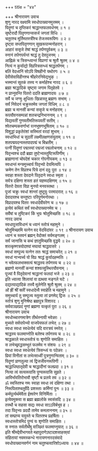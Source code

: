 +++
title = "४४"

+++
श्रीनारायण उवाच  
शृणु नारद वक्ष्यामि स्वधोपाख्यानमुत्तमम् ।  
पितॄणां च तृप्तिकरं श्राद्धान्तफलवर्धनम् ॥ १ ॥  
सृष्टेरादौ पितृगणान्ससर्ज जगतां विधिः ।  
चतुरश्च मूर्तिमतस्त्रींश्च तेजःस्वरूपिणः ॥ २ ॥  
दृष्ट्वा सप्तपितृगणान् सुखरूपान्मनोहरान् ।  
आहारं ससृजे तेषां श्राद्धं तर्पणपूर्वकम् ॥ ३ ॥  
स्नानं तर्पणपर्यन्तं श्राद्धं तु देवपूजनम् ।  
आह्निकं च त्रिसन्ध्यान्तं विप्राणां च श्रुतौ श्रुतम् ॥ ४ ॥  
नित्यं न कुर्याद्यो विप्रस्त्रिसन्ध्यं श्राद्धतर्पणम् ।  
बलिं वेदध्वनिं सोऽपि विषहीनो यथोरगः ॥ ५ ॥  
देवीसेवाविहीनश्च श्रीहरेरनिवेद्यभुक् ।  
भस्मान्तं सूतकं तस्य न कर्मार्हश्च नारद ॥ ६ ॥  
ब्रह्मा श्राद्धादिकं सृष्ट्वा जगाम पितृहेतवे ।  
न प्राप्नुवन्ति पितरो ददति ब्राह्मणादयः ॥ ७ ॥  
सर्वे च जग्मुः क्षुधिताः खिन्नास्तु ब्रह्मणः सभाम् ।  
सर्वं निवेदनं चक्रुस्तमेव जगतां विधिम् ॥ ८ ॥  
ब्रह्मा च मानसीं कन्यां ससृजे च मनोहराम् ।  
रूपयौवनसम्पन्नां शतचन्द्रनिभाननाम् ॥ ९ ॥  
विद्यावतीं गुणवतीमतिरूपवतीं सतीम् ।  
श्वेतचम्पकवर्णाभां रत्नभूषणभूषिताम् ॥ १० ॥  
विशुद्धां प्रकृतेरंशां सस्मितां वरदां शुभाम् ।  
स्वधाभिधां च सुदतीं लक्ष्मीलक्षणसंयुताम् ॥ ११ ॥  
शतपद्मपदन्यस्तपादपद्मं च बिभ्रतीम् ।  
पत्नीं पितॄणां पद्मास्यां पद्मजां पद्मलोचनाम् ॥ १२ ॥  
पितृभ्यश्च ददौ ब्रह्मा तुष्टेभ्यस्तुष्टिरूपिणीम् ।  
ब्राह्मणानां चोपदेशं चकार गोपनीयकम् ॥ १३ ॥  
स्वधान्तं मन्त्रमुच्चार्य पितृभ्यो देयमित्यपि ।  
क्रमेण तेन विप्राश्च पित्रे दानं ददुः पुरा ॥ १४ ॥  
स्वाहा शस्ता देवदाने पितृदाने स्वधा स्मृता ।  
सर्वत्र दक्षिणा शस्ता हतं यज्ञमदक्षिणम् ॥ १५ ॥  
पितरो देवता विप्रा मुनयो मनवस्तथा ।  
पूजां चक्रुः स्वधां शान्तां तुष्टुवुः परमादरात् ॥ १६ ॥  
देवादयश्च सन्तुष्टाः परिपूर्णमनोरथाः ।  
विप्रादयश्च पितरः स्वधादेवीवरेण च ॥ १७ ॥  
इत्येवं कथितं सर्वं स्वधोपाख्यानमेव च ।  
सर्वेषां च तुष्टिकरं किं भूयः श्रोतुमिच्छसि ॥ १८ ॥  
नारद उवाच  
स्वधापूजाविधानं च ध्यानं स्तोत्रं महामुने ।  
श्रोतुमिच्छामि यत्नेन वद वेदविदांवर ॥ १९ ॥
श्रीनारायण उवाच  
ध्यानं च स्तवनं ब्रह्मन् वेदोक्तं सर्वमङ्‌गलम् ।  
सर्वं जानासि च कथं ज्ञातुमिच्छसि वृद्धये ॥ २० ॥  
शरत्कृष्णत्रयोदश्यां मघायां श्राद्धवासरे ।  
स्वधां सम्पूज्य यत्नेन ततः श्राद्धं समाचरेत् ॥ २१ ॥  
स्वधां नाभ्यर्च्य यो विप्रः श्राद्धं कुर्यादहम्मतिः ।  
न भवेत्फलभाक्सत्यं श्राद्धस्य तर्पणस्य च ॥ २२ ॥  
ब्रह्मणो मानसीं कन्यां शश्वत्सुस्थिरयौवनाम् ।  
पूज्यां वै पितृदेवानां श्राद्धानां फलदां भजे ॥ २३ ॥  
इति ध्यात्वा शिलायां वा ह्यथवा मङ्‌गले घटे ।  
दद्यात्पाद्यादिकं तस्यै मूलेनेति श्रुतौ श्रुतम् ॥ २४ ॥  
ओं ह्रीं श्रीं क्लीं स्वधादेव्यै स्वाहेति च महामुने ।  
समुच्चार्य तु सम्पूज्य स्तुत्वा तां प्रणमेद्‌ द्विजः ॥ २५ ॥  
स्तोत्रं शृणु मुनिश्रेष्ठ ब्रह्मपुत्र विशारद ।  
सर्ववाञ्छाप्रदं नॄणां ब्रह्मणा यत्कृतं पुरा ॥ २६ ॥  
श्रीनारायण उवाच  
स्वधोच्चारणमात्रेण तीर्थस्नायी भवेन्नरः ।  
मुच्यते सर्वपापेभ्यो वाजपेयफलं लभेत् ॥ २७ ॥  
स्वधा स्वधा स्वधेत्येवं यदि वारत्रयं स्मरेत् ।  
श्राद्धस्य फलमाप्नोति बलेश्च तर्पणस्य च ॥ २८ ॥  
श्राद्धकाले स्वधास्तोत्रं यः शृणोति समाहितः ।  
स लभेच्छ्राद्धसम्भूतं फलमेव न संशयः ॥ २९ ॥  
स्वधा स्वधा स्वधेत्येवं त्रिसन्ध्यं यः पठेन्नरः ।  
प्रियां विनीतां स लभेत्साध्वीं पुत्रगुणान्विताम् ॥ ३० ॥  
पितॄणां प्राणतुल्या त्वं द्विजजीवनरूपिणी ।  
श्राद्धाधिष्ठातृदेवी च श्राद्धादीनां फलप्रदा ॥ ३१ ॥  
नित्या त्वं सत्यरूपासि पुण्यरूपासि सुव्रते ।  
आविर्भावतिरोभावौ सृष्टौ च प्रलये तव ॥ ३२ ॥  
ॐ स्वस्तिश्च नमः स्वाहा स्वधा त्वं दक्षिणा तथा ।  
निरूपिताश्चतुर्वेदैः प्रशस्ताः कर्मिणां पुनः ॥ ३३ ॥  
कर्मपूर्त्यर्थमेवैता ईश्वरेण विनिर्मिताः ।  
इत्येवमुक्त्वा स ब्रह्मा ब्रह्मलोके स्वसंसदि ॥ ३४ ॥  
तस्थौ च सहसा सद्यः स्वधा साऽऽविर्बभूव ह ।  
तदा पितृभ्यः प्रददौ तामेव कमलाननाम् ॥ ३५ ॥  
तां सम्प्राप्य ययुस्ते च पितरश्च प्रहर्षिताः ।  
स्वधास्तोत्रमिदं पुण्यं यः शृणोति समाहितः ।  
स स्नातः सर्वतीर्थेषु वाञ्छितं फलमाप्नुयात् ॥ ३६ ॥  
इति श्रीमद्देवीभागवते महापुराणेऽष्टादशसाहस्र्यां  
संहितायां नवमस्कन्धे नारायणनारदसंवादे  
स्वधोपाख्यानवर्णनं नाम चतुश्चत्वारिशोऽध्यायः ॥ ४४ ॥
